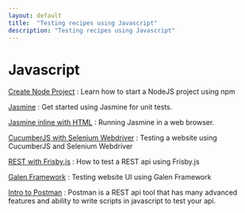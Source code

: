 ```yaml
---
layout: default
title:  "Testing recipes using Javascript"
description: "Testing recipes using Javascript"
---
```

# Javascript

[Create Node Project](/book/programming/javascript/npm_project.html)
: Learn how to start a NodeJS project using npm

[Jasmine](/book/test_frameworks/jasmine/about_jasmine.html)
: Get started using Jasmine for unit tests.

[Jasmine inline with HTML](/book/web_testing/javascript/jasmine_inline_html.html)
: Running Jasmine in a web browser.

[CucumberJS with Selenium Webdriver](/book/web_testing/javascript/cucumberjs-selenium.html)
: Testing a website using CucumberJS and Selenium Webdriver

[REST with Frisby.js](/book/rest/javascript/frisbyjs.html)
: How to test a REST api using Frisby.js

[Galen Framework](/book/test_frameworks/galenframework/about_galen_framework.html)
: Testing website UI using Galen Framework

[Intro to Postman](/book/rest/postman/postman.html)
: Postman is a REST api tool that has many advanced features and ability to
write scripts in javascript to test your api.
